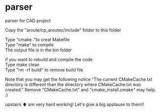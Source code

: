 # parser
parser for CAD project

Copy the "aroute/cp_aroutex/include" folder to this folder

Type "cmake ."to creat Makefile  
Type "make" to compile  
The output file is in the bin folder  


if you want to rebuild and compile the code  
Type make clean  
Type "rm -rf build" to remove build file  

Note that you may get the following notice "The current CMakeCache.txt directory is different than the directory where CMakeCache.txt was created." Remove "CMakeCache.txt" and "cmake_install.cmake" may help. :)  

upstairs ⬆ are very hard working! Let's give a big applause to them!!
